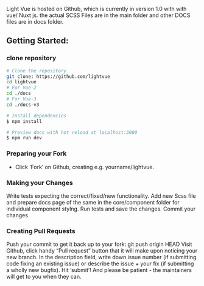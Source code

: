 Light Vue is hosted on Github, which is currently in version 1.0 with with vue/ Nuxt js.
the actual SCSS Files are in the main folder and other DOCS files are in docs folder.

## Getting Started:

### clone repository

```bash
# Clone the repository
git clone: https://github.com/lightvue
cd lightvue
# For Vue-2
cd ./docs
# For Vue-3
cd ./docs-v3

# Install dependencies
$ npm install

# Preview docs with hot reload at localhost:3000
$ npm run dev
```

### Preparing your Fork

- Click ‘Fork’ on Github, creating e.g. yourname/lightvue.

### Making your Changes

Write tests expecting the correct/fixed/new functionality.
Add new Scss file and prepare docs page of the same in the core/component folder for individual component stylng.
Run tests and save the changes.
Commit your changes

### Creating Pull Requests

Push your commit to get it back up to your fork: git push origin HEAD
Visit Github, click handy “Pull request” button that it will make upon noticing your new branch.
In the description field, write down issue number (if submitting code fixing an existing issue) or describe the issue + your fix (if submitting a wholly new bugfix).
Hit ‘submit’! And please be patient - the maintainers will get to you when they can.
